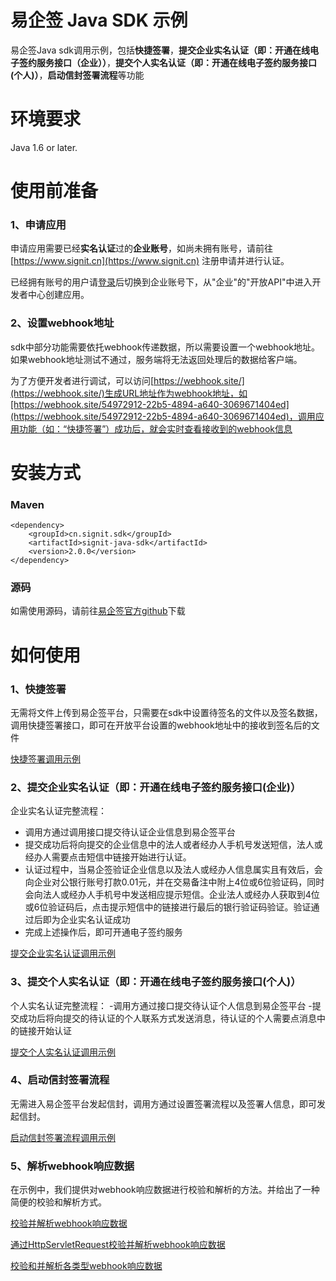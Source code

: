 
# 易企签 Java SDK 示例

易企签Java sdk调用示例，包括**快捷签署**，**提交企业实名认证（即：开通在线电子签约服务接口（企业））**，**提交个人实名认证（即：开通在线电子签约服务接口(个人)）**，**启动信封签署流程**等功能

# 环境要求
Java 1.6 or later.

# 使用前准备
### 1、申请应用
申请应用需要已经**实名认证**过的**企业账号**，如尚未拥有账号，请前往[https://www.signit.cn](https://www.signit.cn) 注册申请并进行认证。

已经拥有账号的用户请[登录](https://app.signit.cn/login)后切换到企业账号下，从"企业"的"开放API"中进入开发者中心创建应用。

### 2、设置webhook地址
sdk中部分功能需要依托webhook传递数据，所以需要设置一个webhook地址。如果webhook地址测试不通过，服务端将无法返回处理后的数据给客户端。

为了方便开发者进行调试，可以访问[https://webhook.site/](https://webhook.site/)生成URL地址作为webhook地址，如[https://webhook.site/54972912-22b5-4894-a640-3069671404ed](https://webhook.site/54972912-22b5-4894-a640-3069671404ed)，调用应用功能（如：“快捷签署”）成功后，就会实时查看接收到的webhook信息

# 安装方式


### Maven

    <dependency>
		<groupId>cn.signit.sdk</groupId>
		<artifactId>signit-java-sdk</artifactId>
		<version>2.0.0</version>
	</dependency>

### 源码
如需使用源码，请前往[易企签官方github](https://github.com/signit-wesign/java-sdk)下载



# 如何使用
### 1、快捷签署

无需将文件上传到易企签平台，只需要在sdk中设置待签名的文件以及签名数据，调用快捷签署接口，即可在开放平台设置的webhook地址中的接收到签名后的文件

[快捷签署调用示例](https://github.com/signit-wesign/java-sdk-sample/blob/master/src/main/java/sample/QuickSignatureDemo.java)

### 2、提交企业实名认证（即：开通在线电子签约服务接口(企业)）
企业实名认证完整流程：
- 调用方通过调用接口提交待认证企业信息到易企签平台
- 提交成功后将向提交的企业信息中的法人或者经办人手机号发送短信，法人或经办人需要点击短信中链接开始进行认证。
- 认证过程中，当易企签验证企业信息以及法人或经办人信息属实且有效后，会向企业对公银行账号打款0.01元，并在交易备注中附上4位或6位验证码，同时会向法人或经办人手机号中发送相应提示短信。企业法人或经办人获取到4位或6位验证码后，点击提示短信中的链接进行最后的银行验证码验证。验证通过后即为企业实名认证成功
- 完成上述操作后，即可开通电子签约服务

[提交企业实名认证调用示例](https://github.com/signit-wesign/java-sdk-sample/blob/master/src/main/java/sample/EnterpriseVerifyDemo.java)

### 3、提交个人实名认证（即：开通在线电子签约服务接口(个人)）
个人实名认证完整流程：
-调用方通过接口提交待认证个人信息到易企签平台
-提交成功后将向提交的待认证的个人联系方式发送消息，待认证的个人需要点消息中的链接开始认证

[提交个人实名认证调用示例](https://github.com/signit-wesign/java-sdk-sample/blob/master/src/main/java/sample/PersonVerifyDemo.java)


### 4、启动信封签署流程
无需进入易企签平台发起信封，调用方通过设置签署流程以及签署人信息，即可发起信封。

[启动信封签署流程调用示例](https://github.com/signit-wesign/java-sdk-sample/blob/master/src/main/java/sample/StartEnvelopeDemo.java)

### 5、解析webhook响应数据
在示例中，我们提供对webhook响应数据进行校验和解析的方法。并给出了一种简便的校验和解析方式。

[校验并解析webhook响应数据](https://github.com/signit-wesign/java-sdk-sample/blob/master/src/main/java/sample/WebhookResponseParseDemo.java)

[通过HttpServletRequest校验并解析webhook响应数据](https://github.com/signit-wesign/java-sdk-sample/blob/master/src/main/java/sample/WebhookResponseParseByRequestDemo.java)

[校验和并解析各类型webhook响应数据](https://github.com/signit-wesign/java-sdk-sample/blob/master/src/main/java/webhook/response)
